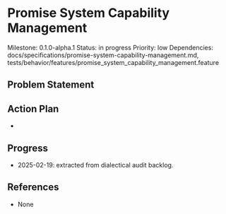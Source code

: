 # Promise System Capability Management
Milestone: 0.1.0-alpha.1
Status: in progress
Priority: low
Dependencies: docs/specifications/promise-system-capability-management.md, tests/behavior/features/promise_system_capability_management.feature

## Problem Statement
<description>


## Action Plan
- <tasks>

## Progress
- 2025-02-19: extracted from dialectical audit backlog.

## References
- None
